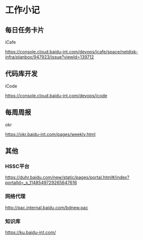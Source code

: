 # 工作小记
## 每日任务卡片
iCafe

https://console.cloud.baidu-int.com/devops/icafe/space/netdisk-infra/planbox/947923/issue?viewId=139712

## 代码库开发
iCode

https://console.cloud.baidu-int.com/devops/icode

## 每周周报
okr

https://okr.baidu-int.com/pages/weekly.html

## 其他
### HSSC平台
https://duhr.baidu.com/new/static/pages/portal.html#/index?portalId=_s_1148549729265647616

### 网络代理
http://pac.internal.baidu.com/bdnew.pac

### 知识库
https://ku.baidu-int.com/

